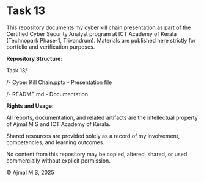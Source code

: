 # Task 13

This repository documents my cyber kill chain presentation as part of the Certified Cyber Security Analyst program at ICT Academy of Kerala (Technopark Phase-1, Trivandrum). Materials are published here strictly for portfolio and verification purposes.

**Repository Structure:**

Task 13/

/- Cyber Kill Chain.pptx - Presentation file

/- README.md - Documentation

**Rights and Usage:**

All reports, documentation, and related artifacts are the intellectual property of Ajmal M S and ICT Academy of Kerala.

Shared resources are provided solely as a record of my involvement, competencies, and learning outcomes.

No content from this repository may be copied, altered, shared, or used commercially without explicit permission.

© Ajmal M S, 2025
